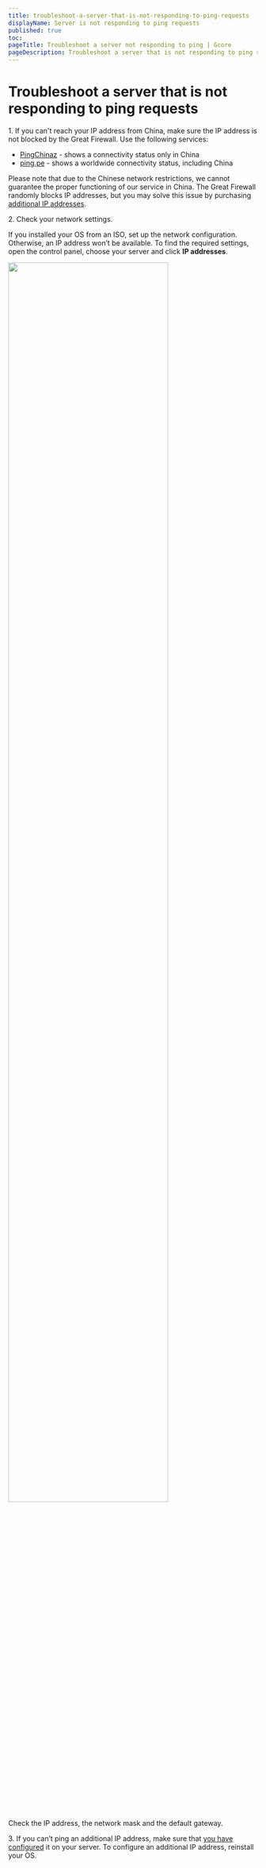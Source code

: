 ```yaml
---
title: troubleshoot-a-server-that-is-not-responding-to-ping-requests
displayName: Server is not responding to ping requests
published: true
toc:
pageTitle: Troubleshoot a server not responding to ping | Gcore
pageDescription: Troubleshoot a server that is not responding to ping requests with this guide.
---
```

# Troubleshoot a server that is not responding to ping requests

1\. If you can't reach your IP address from China, make sure the IP address is not blocked by the Great Firewall. Use the following services:

- <a href="https://ping.chinaz.com" target="_blank">PingChinaz</a> - shows a connectivity status only in China
- <a href="https://ping.pe" target="_blank">ping.pe</a> - shows a worldwide connectivity status, including China

Please note that due to the Chinese network restrictions, we cannot guarantee the proper functioning of our service in China. The Great Firewall randomly blocks IP addresses, but you may solve this issue by purchasing <a href="https://gcore.com/docs/hosting/virtual-servers/manage/networking/additional-ip-addresses/buy-an-additional-ip-address" target="_blank">additional IP addresses</a>.

2\. Check your network settings.

If you installed your OS from an ISO, set up the network configuration. Otherwise, an IP address won’t be available. To find the required settings, open the control panel, choose your server and click **IP addresses**.

<img src="https://assets.gcore.pro/docs/hosting/virtual-servers/troubleshooting/troubleshoot-a-server-that-is-not-responding-to-ping-requests/13169768953873.png" alt="" width="80%">

Check the IP address, the network mask and the default gateway.

3\. If you can’t ping an additional IP address, make sure that <a href="https://gcore.com/docs/hosting/virtual-servers/manage/networking/additional-ip-addresses/configure-an-additional-ip-address" target="_blank">you have configured</a> it on your server. To configure an additional IP address, reinstall your OS.